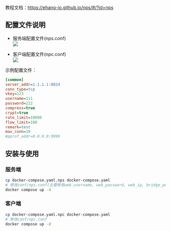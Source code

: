 教程文档：https://ehang-io.github.io/nps/#/?id=nps

## 配置文件说明
- 服务端配置文件(nps.conf)  
![](https://kevin2li-storage.oss-cn-nanjing.aliyuncs.com/20221210155831.png)

- 客户端配置文件(npc.conf)  
![](https://kevin2li-storage.oss-cn-nanjing.aliyuncs.com/20221210155945.png)  

示例配置文件：
```ini
[common]
server_addr=1.1.1.1:8024
conn_type=tcp
vkey=123
username=111
password=222
compress=true
crypt=true
rate_limit=10000
flow_limit=100
remark=test
max_conn=10
#pprof_addr=0.0.0.0:9999
```

## 安装与使用
### 服务端
```bash
cp docker-compose.yaml.nps docker-compose.yaml
# 修改conf/nps.conf(主要修改web_username, web_password, web_ip, bridge_port这几项)
docker compose up -d
```

### 客户端
```bash
cp docker-compose.yaml.npc docker-compose.yaml
# 修改conf/npc.conf
docker compose up -d
```
